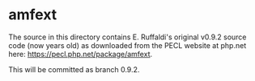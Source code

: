 # amfext
The source in this directory contains E. Ruffaldi's original v0.9.2 source code (now years old)
as downloaded from the PECL website at php.net here: https://pecl.php.net/package/amfext.

This will be committed as branch 0.9.2.

